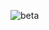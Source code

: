 
![beta](https://user-images.githubusercontent.com/66388277/159405057-cb76bc2f-275a-4474-b10f-95d0f98b73a6.png)
